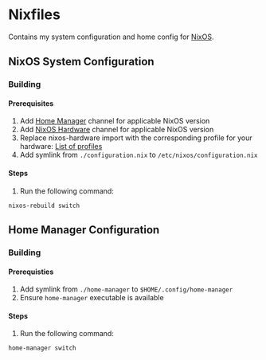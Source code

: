 # Nixfiles

Contains my system configuration and home config for [NixOS](https://nixos.org/).

## NixOS System Configuration

### Building 

#### Prerequisites 

1. Add [Home Manager](https://nix-community.github.io/home-manager/index.html#sec-install-nixos-module) channel for applicable NixOS version
2. Add [NixOS Hardware](https://github.com/NixOS/nixos-hardware#setup) channel for applicable NixOS version
3. Replace nixos-hardware import with the corresponding profile for your hardware: [List of profiles](https://github.com/NixOS/nixos-hardware#list-of-profiles)
4. Add symlink from `./configuration.nix` to `/etc/nixos/configuration.nix`

#### Steps

1. Run the following command:

```shell
nixos-rebuild switch
```

## Home Manager Configuration 

### Building

#### Prerequisties

1. Add symlink from `./home-manager` to `$HOME/.config/home-manager`
2. Ensure `home-manager` executable is available

#### Steps

1. Run the following command:

```shell
home-manager switch
```

